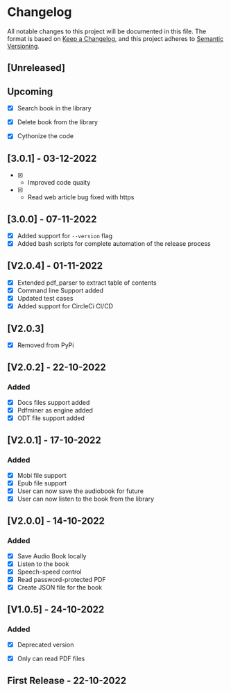 # Changelog

All notable changes to this project will be documented in this file. The format is based on [Keep a Changelog](https://keepachangelog.com/en/1.0.0/), and this project adheres to [Semantic Versioning](https://semver.org/spec/v2.0.0.html).

## [Unreleased]

## Upcoming

- [x] Search book in the library
- [x] Delete book from the library
- [x] Cythonize the code  


## [3.0.1] - 03-12-2022

- [x] - Improved code quaity
- [x] - Read web article bug fixed with https  

## [3.0.0] - 07-11-2022

- [x] Added support for `--version` flag
- [x] Added bash scripts for complete automation of the release process   

## [V2.0.4] -  01-11-2022

- [x] Extended pdf_parser to extract table of contents
- [x] Command line Support added 
- [x] Updated test cases 
- [x] Added support for CircleCi CI/CD

## [V2.0.3] 

- [x] Removed from PyPi 

## [V2.0.2] - 22-10-2022    

### Added

- [x] Docs files support added
- [x] Pdfminer as engine added 
- [x] ODT file support added

## [V2.0.1] - 17-10-2022

### Added

- [x] Mobi file support
- [x] Epub file support
- [x] User can now save the audiobook for future
- [x] User can now listen to the book from the library

## [V2.0.0] - 14-10-2022

### Added

- [x] Save Audio Book locally
- [x] Listen to the book
- [x] Speech-speed control
- [x] Read password-protected PDF
- [x] Create JSON file for the book  

## [V1.0.5] -  24-10-2022

### Added

- [x] Deprecated version
- [x] Only can read PDF files  


## First Release - 22-10-2022   